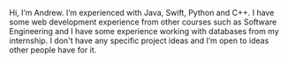 Hi, I’m Andrew. I’m experienced with Java, Swift, Python and C++. I have some web development experience from other courses such as Software Engineering and I have some experience working with databases from my internship. I don't have any specific project ideas and I’m open to ideas other people have for it.
